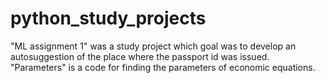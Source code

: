 # python_study_projects
"ML assignment 1" was a study project which goal was to develop an autosuggestion of the place where the passport id was issued. 
"Parameters" is a code for finding the parameters of economic equations. 
